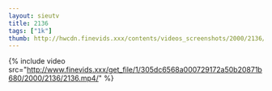 ```yaml
--- 
layout: sieutv
title: 2136
tags: ["1k"]
thumb: http://hwcdn.finevids.xxx/contents/videos_screenshots/2000/2136/preview.mp4.jpg
---
```

{% include video src="http://www.finevids.xxx/get_file/1/305dc6568a000729172a50b20871b680/2000/2136/2136.mp4/" %} 
